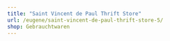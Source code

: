 ```yaml
---
title: "Saint Vincent de Paul Thrift Store"
url: /eugene/saint-vincent-de-paul-thrift-store-5/
shop: Gebrauchtwaren
---
```

